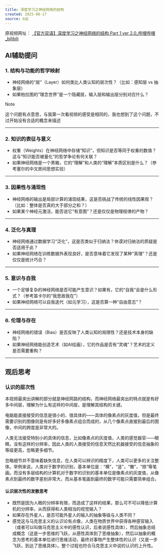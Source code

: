 ```yaml
---
title: 深度学习之神经网络的结构
created: 2025-08-17
source: b站
---
```

原视频网址：
[【官方双语】深度学习之神经网络的结构 Part 1 ver 2.0_哔哩哔哩_bilibili](https://www.bilibili.com/video/BV1bx411M7Zx/?spm_id_from=333.1387.search.video_card.click&vd_source=77f9327213401e6efc7563d9d9333647)

## AI辅助提问


### **1. 结构与功能的哲学映射**

- 神经网络的“层”（Layer）如何类比人类认知的层次性？（比如：感知层 vs 抽象层）
- 如果柏拉图的“理念世界”是一个隐藏层，输入层和输出层分别对应什么？

> [!note] 
> 这个问题有点意思，与我第一次看视频的感受是相同的，我也想到了这个问题，不过开始没有合适的概念来描述


---

### **2. 知识的表征与意义**

- 权重（Weights）在神经网络中存储“知识”，但知识是否等同于权重的数值？这与“知识能否被量化”的哲学争论有何关联？
- 如果神经网络是一个黑箱，它的“理解”和人类的“理解”本质区别是什么？（参考塞尔的中文房间思想实验）

---

### **3. 因果性与涌现性**

- 神经网络的输出是局部计算的涌现结果，这是否挑战了传统的线性因果观？（比如：整体是否真的大于部分之和？）
- 如果某个神经元激活，能否说它“有意图”？还是仅仅是物理规律的产物？

---

### **4. 泛化与真理**

- 神经网络通过数据学习“泛化”，这是否类似于归纳法？休谟对归纳法的质疑是否适用于此？
- 如果神经网络在训练数据外表现良好，是否意味着它发现了某种“真理”？还是仅仅是统计巧合？

---

### **5. 意识与自我**

- 一个足够复杂的神经网络是否可能产生意识？如果有，它的“自我”会是什么形式？（参考笛卡尔的“我思故我在”）
- 如果神经网络可以自我迭代（如元学习），这是否算一种“自由意志”？

---

### **6. 伦理与存在**

- 神经网络的错误（Bias）是否反映了人类认知的局限性？还是技术本身的缺陷？
- 如果神经网络能创造艺术（如AI绘画），它的作品是否有“灵魂”？艺术的定义是否需要重构？


---



## 观后思考

### 认识的层次性

本视频最突出讲解的部分就是神经网路的结构，而神经网络最突出的特点就是有好多中间层，理解为什么有这样的中间层，是理解其结构的关键。

电脑能直接接受的信息是很小的、很具体的——具体的像素点的灰度值，但是最终需要识别的图像则是有好多好多像素点组合而成的，从几个像素点直接到最后的图像，中间的跨度是非常大的。

人类无法接受特别小的具体的信息，比如像素点的灰度值，人类的感觉器官——眼睛，没有这样的分辨率，因此人类的人类接受的信息天然比机器接受的信息抽象的等级更高，忽略更多细节。

忽略细节并不意味着缺失信息，在人类可以辨识的精度下，人类可以更多的关注整体。举例来说，人类对于数字的识别，基本单位是：“横”，“竖”，“撇”，“捺”等笔画。而没有多层结构的计算机对于数字的识别的基本单位是像素点的灰度值，从像素点到最终的数字差别非常大，而从基本笔画到最终的数字可能只需要简单组合。

#### 认识层次性的发散思考

- 既然是因为人眼的分辨率有限，而造成了这样的结果，那么可不可以降低计算机的分辨率，从而获得和人类相当的视觉输入？
- 如果存在外星人，是否可能外星人的输入的抽象等级与人类不同？
- 感觉这与马克思主义的认识论有点像，人类在物质世界中获得各种感官输入（或者可以叫做马克思主义中的感性认识，后者说感性具体），然后抽象总结成概念（这是一步思维的飞跃，从感性具体到了思维抽象），然后以抽象的概念为思考的基本单位进行思维活动，最终对事物产生整体性的认识（又是一步飞跃，到达了思维具体）。整个过程也符合马克思主义中说的认识的上升性。